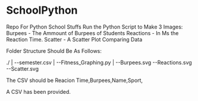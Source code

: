 # SchoolPython
Repo For Python School Stuffs
Run the Python Script to Make 3 Images: 
Burpees - The Ammount of Burpees of Students
Reactions - In Ms the Reaction Time.
Scatter - A Scatter Plot Comparing Data

Folder Structure Should Be As Follows:

   ./
    |
    --semester.csv
    |
    --Fitness_Graphing.py
    |
    --Burpees.svg
    --Reactions.svg
    --Scatter.svg

The CSV should be Reacion Time,Burpees,Name,Sport,

A CSV has been provided.

